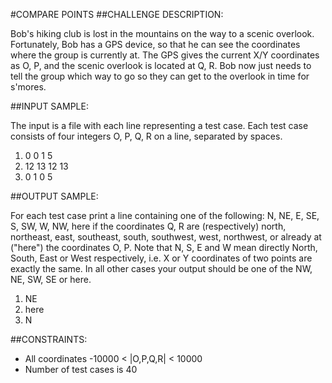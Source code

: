 #COMPARE POINTS
##CHALLENGE DESCRIPTION:

Bob's hiking club is lost in the mountains on the way to a scenic overlook. Fortunately, Bob has a GPS device, so that he can see the coordinates where the group is currently at. The GPS gives the current X/Y coordinates as O, P, and the scenic overlook is located at Q, R. Bob now just needs to tell the group which way to go so they can get to the overlook in time for s'mores.

##INPUT SAMPLE:

The input is a file with each line representing a test case. Each test case consists of four integers O, P, Q, R on a line, separated by spaces.



1. 0 0 1 5
2. 12 13 12 13
3. 0 1 0 5

##OUTPUT SAMPLE:

For each test case print a line containing one of the following: N, NE, E, SE, S, SW, W, NW, here if the coordinates Q, R are (respectively) north, northeast, east, southeast, south, southwest, west, northwest, or already at ("here") the coordinates O, P. Note that N, S, E and W mean directly North, South, East or West respectively, i.e. X or Y coordinates of two points are exactly the same. In all other cases your output should be one of the NW, NE, SW, SE or here.


1. NE
2. here
3. N


##CONSTRAINTS:

* All coordinates -10000 < |O,P,Q,R| < 10000
* Number of test cases is 40
